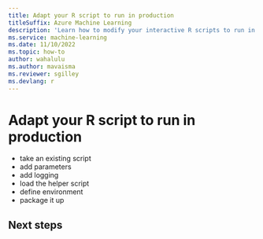```yaml
---
title: Adapt your R script to run in production
titleSuffix: Azure Machine Learning
description: 'Learn how to modify your interactive R scripts to run in production on Azure Machine Learning'
ms.service: machine-learning
ms.date: 11/10/2022
ms.topic: how-to
author: wahalulu
ms.author: mavaisma
ms.reviewer: sgilley
ms.devlang: r
---
```


# Adapt your R script to run in production

- take an existing script
- add parameters
- add logging
- load the helper script
- define environment
- package it up

## Next steps